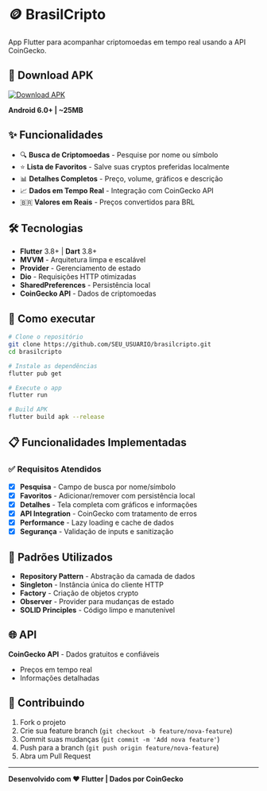 # 🪙 BrasilCripto

App Flutter para acompanhar criptomoedas em tempo real usando a API CoinGecko.

## 📱 Download APK

[![Download APK](https://img.shields.io/badge/📱%20Download%20APK-v1.0.0-blue?style=for-the-badge&logo=android)]([https://drive.google.com/file/d/1CiUYUwB5y0nJAcyS1BDLNa0fYDC-IXOP/view?usp=drive_link](https://drive.google.com/file/d/1CiUYUwB5y0nJAcyS1BDLNa0fYDC-IXOP/view?usp=sharing))

**Android 6.0+ | ~25MB**

## ✨ Funcionalidades

- 🔍 **Busca de Criptomoedas** - Pesquise por nome ou símbolo
- ⭐ **Lista de Favoritos** - Salve suas cryptos preferidas localmente  
- 📊 **Detalhes Completos** - Preço, volume, gráficos e descrição
- 📈 **Dados em Tempo Real** - Integração com CoinGecko API
- 🇧🇷 **Valores em Reais** - Preços convertidos para BRL

## 🛠️ Tecnologias

- **Flutter** 3.8+ | **Dart** 3.8+
- **MVVM** - Arquitetura limpa e escalável
- **Provider** - Gerenciamento de estado
- **Dio** - Requisições HTTP otimizadas
- **SharedPreferences** - Persistência local
- **CoinGecko API** - Dados de criptomoedas

## 🚀 Como executar

```bash
# Clone o repositório
git clone https://github.com/SEU_USUARIO/brasilcripto.git
cd brasilcripto

# Instale as dependências
flutter pub get

# Execute o app
flutter run

# Build APK
flutter build apk --release
```

## 📋 Funcionalidades Implementadas

### ✅ Requisitos Atendidos
- [x] **Pesquisa** - Campo de busca por nome/símbolo
- [x] **Favoritos** - Adicionar/remover com persistência local
- [x] **Detalhes** - Tela completa com gráficos e informações
- [x] **API Integration** - CoinGecko com tratamento de erros
- [x] **Performance** - Lazy loading e cache de dados
- [x] **Segurança** - Validação de inputs e sanitização

## 🔧 Padrões Utilizados

- **Repository Pattern** - Abstração da camada de dados
- **Singleton** - Instância única do cliente HTTP
- **Factory** - Criação de objetos crypto
- **Observer** - Provider para mudanças de estado
- **SOLID Principles** - Código limpo e manutenível

## 🌐 API

**CoinGecko API** - Dados gratuitos e confiáveis
- Preços em tempo real
- Informações detalhadas

## 🤝 Contribuindo

1. Fork o projeto
2. Crie sua feature branch (`git checkout -b feature/nova-feature`)
3. Commit suas mudanças (`git commit -m 'Add nova feature'`)
4. Push para a branch (`git push origin feature/nova-feature`)
5. Abra um Pull Request
   
---

**Desenvolvido com ❤️ Flutter | Dados por CoinGecko**
